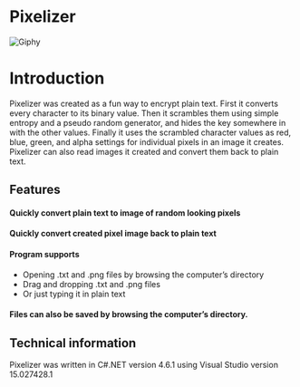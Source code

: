 # Pixelizer

![Giphy](https://media.giphy.com/media/XEaJM9IKlWyFhon4gH/giphy.gif)

# Introduction

Pixelizer was created as a fun way to encrypt plain text. First it converts every character to its binary value. Then it scrambles them using simple entropy and a pseudo random generator, and hides the key somewhere in with the other values. Finally it uses the scrambled character values as red, blue, green, and alpha settings for individual pixels in an image it creates.
Pixelizer can also read images it created and convert them back to plain text.

## Features

#### Quickly convert plain text to image of random looking pixels

#### Quickly convert created pixel image back to plain text

#### Program supports
* Opening .txt and .png files by browsing the computer’s directory
* Drag and dropping .txt and .png files
* Or just typing it in plain text

#### Files can also be saved by browsing the computer’s directory.

## Technical information

Pixelizer was written in C#.NET version 4.6.1
using Visual Studio version 15.027428.1
